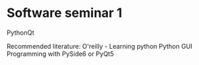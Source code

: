 # Software seminar 1
PythonQt

Recommended literature:
    O'reilly - Learning python 
    Python GUI Programming with PySide6 or PyQt5 
